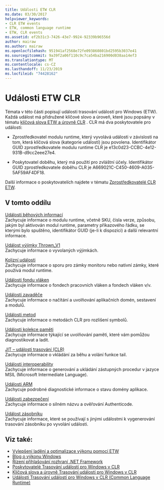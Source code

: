 ```yaml
---
title: Události ETW CLR
ms.date: 03/30/2017
helpviewer_keywords:
- CLR ETW events
- ETW, common language runtime
- ETW, CLR events
ms.assetid: ef2b31c3-7426-43e7-9924-92339b96556d
author: mairaw
ms.author: mairaw
ms.openlocfilehash: 951941af2568e72fe093860801bd2595b3037e41
ms.sourcegitcommit: 9a39f2a06f110c9c7ca54ba216900d038aa14ef3
ms.translationtype: MT
ms.contentlocale: cs-CZ
ms.lasthandoff: 11/23/2019
ms.locfileid: "74428162"
---
```

# <a name="clr-etw-events"></a>Události ETW CLR
Témata v této části popisují události trasování událostí pro Windows (ETW). Každá událost má přidružené klíčové slovo a úroveň, které jsou popsány v tématu [klíčová slova ETW a úrovně CLR](clr-etw-keywords-and-levels.md) . CLR má dva poskytovatele pro události:  
  
- Zprostředkovatel modulu runtime, který vyvolává události v závislosti na tom, která klíčová slova (kategorie událostí) jsou povolena. Identifikátor GUID zprostředkovatele modulu runtime CLR je e13c0d23-CCBC-4e12-931B-d9cc2eee27e4.  
  
- Poskytovatel doběhu, který má použití pro zvláštní účely. Identifikátor GUID zprostředkovatele doběhu CLR je A669021C-C450-4609-A035-5AF59AF4DF18.  
  
 Další informace o poskytovatelích najdete v tématu [Zprostředkovatelé CLR ETW](clr-etw-providers.md).  
  
## <a name="in-this-section"></a>V tomto oddílu  
 [Události běhových informací](runtime-information-etw-events.md)  
 Zachycuje informace o modulu runtime, včetně SKU, čísla verze, způsobu, jakým byl aktivován modul runtime, parametry příkazového řádku, se kterými bylo spuštěno, identifikátor GUID (je-li k dispozici) a další relevantní informace.  
  
 [Událost výjimky Thrown_V1](exception-thrown-v1-etw-event.md)  
 Zachycuje informace o vyvolaných výjimkách.  
  
 [Kolizní události](contention-etw-events.md)  
 Zachycuje informace o sporu pro zámky monitoru nebo nativní zámky, které používá modul runtime.  
  
 [Události fondu vláken](thread-pool-etw-events.md)  
 Zachycuje informace o fondech pracovních vláken a fondech vláken v/v.  
  
 [Události zavaděče](loader-etw-events.md)  
 Zachycuje informace o načítání a uvolňování aplikačních domén, sestavení a modulů.  
  
 [Události metod](method-etw-events.md)  
 Zachycuje informace o metodách CLR pro rozlišení symbolů.  
  
 [Události kolekce paměti](garbage-collection-etw-events.md)  
 Zachycuje informace týkající se uvolňování paměti, které vám pomůžou diagnostikovat a ladit.  
  
 [JIT – události trasování (CLR)](jit-tracing-etw-events.md)  
 Zachycuje informace o vkládání za běhu a volání funkce tail.  
  
 [Události interoperability](interop-etw-events.md)  
 Zachycuje informace o generování a ukládání zástupných procedur v jazyce MSIL (Microsoft Intermediate Language).  
  
 [Události ARM](application-domain-resource-monitoring-arm-etw-events.md)  
 Zachycuje podrobné diagnostické informace o stavu domény aplikace.  
  
 [Události zabezpečení](security-etw-events.md)  
 Zachycuje informace o silném názvu a ověřování Authenticode.  
  
 [Událost zásobníku](stack-etw-event.md)  
 Zachycuje informace, které se používají s jinými událostmi k vygenerování trasování zásobníku po vyvolání události.  
  
## <a name="see-also"></a>Viz také:

- [Vylepšení ladění a optimalizace výkonu pomocí ETW](https://docs.microsoft.com/archive/msdn-magazine/2007/april/event-tracing-improve-debugging-and-performance-tuning-with-etw)
- [Blog o výkonu Windows](https://blogs.msdn.microsoft.com/pigscanfly/tag/xperf/)
- [Řízení přihlašování rozhraní .NET Framework](controlling-logging.md)
- [Poskytovatelé Trasování událostí pro Windows v CLR](clr-etw-providers.md)
- [Klíčová slova a úrovně Trasování událostí pro Windows v CLR](clr-etw-keywords-and-levels.md)
- [Události Trasování událostí pro Windows v CLR (Common Language Runtime)](etw-events-in-the-common-language-runtime.md)
